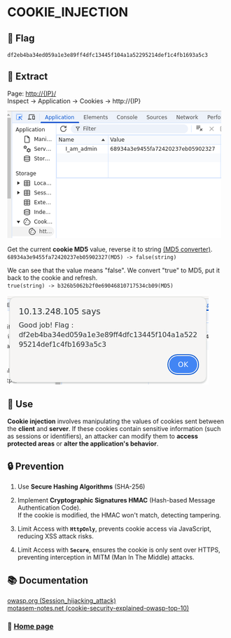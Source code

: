 # COOKIE_INJECTION

## 🏴 Flag
```
df2eb4ba34ed059a1e3e89ff4dfc13445f104a1a52295214def1c4fb1693a5c3 
```

## 📌 Extract

Page: [http://{IP}/](http://{IP}/)  
Inspect -> Application -> Cookies -> http://{IP}

![alt text](cookies.png)

Get the current **cookie MD5** value, reverse it to string [(MD5 converter)](https://md5.gromweb.com/).   
``68934a3e9455fa72420237eb05902327(MD5) -> false(string)``  

We can see that the value means "false". We convert "true" to MD5, put it back to the cookie and refresh.  
``true(string) -> b326b5062b2f0e69046810717534cb09(MD5)``

![found flag sreenshot](flag.png)

## 🎯 Use
**Cookie injection** involves manipulating the values of cookies sent between the **client** and **server**. If these cookies contain sensitive information (such as sessions or identifiers), an attacker can modify them to **access protected areas** or **alter the application's behavior**.

## 🔒 Prevention
1. Use **Secure Hashing Algorithms** (SHA-256)

2. Implement **Cryptographic Signatures HMAC** (Hash-based Message Authentication Code).  
If the cookie is modified, the HMAC won't match, detecting tampering.

3. Limit Access with **`HttpOnly`**, prevents cookie access via JavaScript, reducing XSS attack risks.

4. Limit Access with **`Secure`**, ensures the cookie is only sent over HTTPS, preventing interception in MITM (Man In The Middle) attacks.

## 📚 Documentation

[owasp.org (Session_hijacking_attack)](https://owasp.org/www-community/attacks/Session_hijacking_attack)  
[motasem-notes.net (cookie-security-explained-owasp-top-10)](https://motasem-notes.net/cookie-security-explained-owasp-top-10/)

### 📖 [Home page](https://github.com/hugo-bourgeon/darkly#readme)

